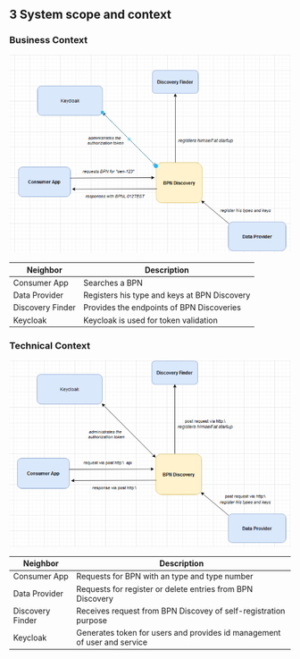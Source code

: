 ## 3 System scope and context

### Business Context

![](media/BusinessContext.PNG)

| Neighbor         | Description                                  |
|------------------|----------------------------------------------|
| Consumer App     | Searches a BPN                               |
| Data Provider    | Registers his type and keys at BPN Discovery |
| Discovery Finder | Provides the endpoints of BPN Discoveries    |
| Keycloak         | Keycloak is used for token validation        |


### Technical Context

![](media/TechnicalContext.PNG)

| Neighbor         | Description                                                              |
|------------------|--------------------------------------------------------------------------|
| Consumer App     | Requests for BPN with an type and type number                            |
| Data Provider    | Requests for register or delete entries from BPN Discovery               |
| Discovery Finder | Receives request from BPN Discovey of self-registration purpose          |
| Keycloak         | Generates token for users and provides id management of user and service |